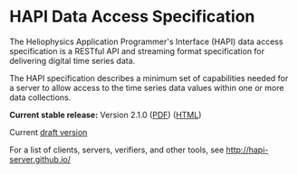 HAPI Data Access Specification
==============================

The Heliophysics Application Programmer's Interface (HAPI) data access specification is a RESTful API and streaming format specification for delivering digital time series data.

The HAPI specification describes a minimum set of capabilities needed for a server to allow access to the time series data values within one or more data collections.

**Current stable release:** Version 2.1.0
([PDF](https://github.com/hapi-server/data-specification/raw/master/hapi-2.1.0/HAPI-data-access-spec-2.1.0.pdf)) ([HTML](https://github.com/hapi-server/data-specification/blob/master/hapi-2.1.0/HAPI-data-access-spec-2.1.0.md))

Current [draft version](https://github.com/hapi-server/data-specification/blob/master/hapi-dev/HAPI-data-access-spec-dev.md)

For a list of clients, servers, verifiers, and other tools, see http://hapi-server.github.io/
